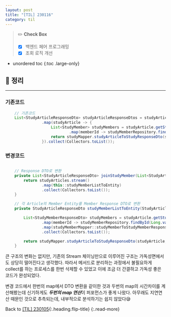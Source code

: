 ```yaml
---
layout: post
title: "[TIL] 230116"
category: til
---
```

> ✏️ **Check Box**
>
> * [x] <label>백엔드 페어 프로그래밍</label>
> * [x] <label>조회 로직 개선</label>

* unordered toc
{:toc .large-only}

## 📌 정리
***

### 기존코드
```java
    // 기존코드
    List<StudyArticleResponseDto> studyArticleResponseDtos = studyArticleList.getContent().stream()
                .map(studyArticle -> {
                    List<StudyMember> studyMembers = studyArticle.getStudyMembers().stream()
                            .map(memberId -> studyMemberRepository.findById(Long.valueOf(memberId)).orElseThrow()).collect(Collectors.toList()); // 불필요
                    return studyMapper.studyArticleToStudyResponseDto(studyArticle, studyMemberMapper.studyMembersToStudyMemberResponseDtos(studyMembers));
                }).collect(Collectors.toList());

```

### 변경코드
```java

    // Response DTO로 변환
    private List<StudyArticleResponseDto> joinStudyMember(List<StudyArticle> studyArticles) {
        return studyArticles.stream()
                .map(this::studyMemberListToEntity)
                .collect(Collectors.toList());
    }

    // 각 Article의 Member Entity를 Member Response DTO로 변환
    private StudyArticleResponseDto studyMemberListToEntity(StudyArticle studyArticle) {

        List<StudyMemberResponseDto> studyMembers = studyArticle.getStudyMembers().stream()
                .map(memberId -> studyMemberRepository.findById(Long.valueOf(memberId)).orElseThrow())
                .map(studyMemberMapper::studyMemberToStudyMemberResponseDto)
                .collect(Collectors.toList());

        return studyMapper.studyArticleToStudyResponseDto(studyArticle, studyMembers);
    }

```

큰 구조의 변화는 없지만, 기존의 Stream 체이닝만으로 이루어진 구조는 가독성면에서도 상당히 떨어진다고 생각했다. 따라서 메서드로 분리하는 과정에서 불필요하게 collect를 하는 프로세스를 한번 삭제할 수 있었고 이에 조금 더 간결하고 가독성 좋은 코드가 완성되었다.

변경 코드에서 한번의 map에서 DTO 변환을 같이한 것과 두번의 map의 시간차이를 계산해봤는데 신기하게도 ***두번의 map 연산***이 퍼포먼스가 좋게 나왔다. 아무래도 지연연산 때문인 것으로 추측되는데, 내부적으로 분석하기는 쉽지 않았다😪

Back to [[TIL] 230105](230105-til){:.heading.flip-title}
{:.read-more}